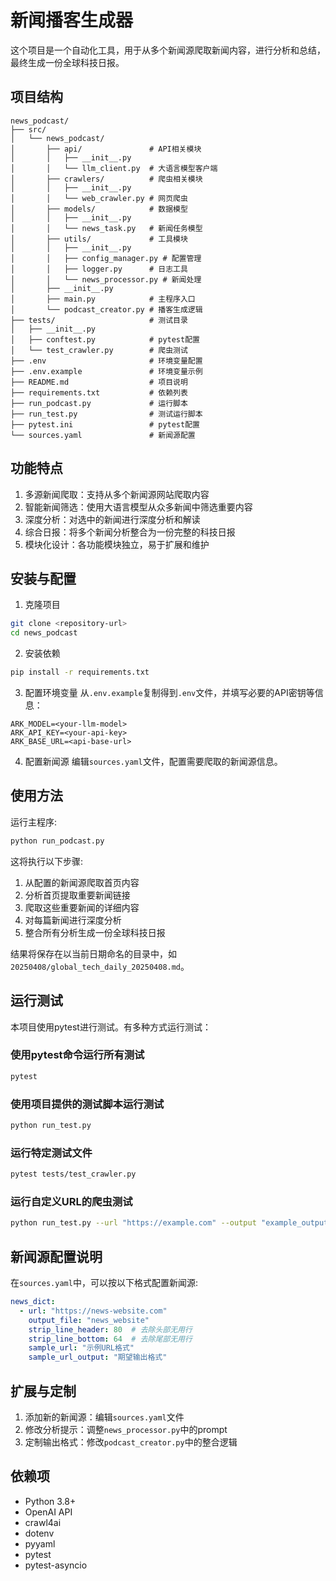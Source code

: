# 新闻播客生成器

这个项目是一个自动化工具，用于从多个新闻源爬取新闻内容，进行分析和总结，最终生成一份全球科技日报。

## 项目结构

```
news_podcast/
├── src/
│   └── news_podcast/
│       ├── api/               # API相关模块
│       │   ├── __init__.py
│       │   └── llm_client.py  # 大语言模型客户端
│       ├── crawlers/          # 爬虫相关模块
│       │   ├── __init__.py
│       │   └── web_crawler.py # 网页爬虫
│       ├── models/            # 数据模型
│       │   ├── __init__.py
│       │   └── news_task.py   # 新闻任务模型
│       ├── utils/             # 工具模块
│       │   ├── __init__.py
│       │   ├── config_manager.py # 配置管理
│       │   ├── logger.py      # 日志工具
│       │   └── news_processor.py # 新闻处理
│       ├── __init__.py
│       ├── main.py            # 主程序入口
│       └── podcast_creator.py # 播客生成逻辑
├── tests/                     # 测试目录
│   ├── __init__.py
│   ├── conftest.py            # pytest配置
│   └── test_crawler.py        # 爬虫测试
├── .env                       # 环境变量配置
├── .env.example               # 环境变量示例
├── README.md                  # 项目说明
├── requirements.txt           # 依赖列表
├── run_podcast.py             # 运行脚本
├── run_test.py                # 测试运行脚本
├── pytest.ini                 # pytest配置
└── sources.yaml               # 新闻源配置
```

## 功能特点

1. 多源新闻爬取：支持从多个新闻源网站爬取内容
2. 智能新闻筛选：使用大语言模型从众多新闻中筛选重要内容
3. 深度分析：对选中的新闻进行深度分析和解读
4. 综合日报：将多个新闻分析整合为一份完整的科技日报
5. 模块化设计：各功能模块独立，易于扩展和维护

## 安装与配置

1. 克隆项目
```bash
git clone <repository-url>
cd news_podcast
```

2. 安装依赖
```bash
pip install -r requirements.txt
```

3. 配置环境变量
从`.env.example`复制得到`.env`文件，并填写必要的API密钥等信息：
```
ARK_MODEL=<your-llm-model>
ARK_API_KEY=<your-api-key>
ARK_BASE_URL=<api-base-url>
```

4. 配置新闻源
编辑`sources.yaml`文件，配置需要爬取的新闻源信息。

## 使用方法

运行主程序:
```bash
python run_podcast.py
```

这将执行以下步骤:
1. 从配置的新闻源爬取首页内容
2. 分析首页提取重要新闻链接
3. 爬取这些重要新闻的详细内容
4. 对每篇新闻进行深度分析
5. 整合所有分析生成一份全球科技日报

结果将保存在以当前日期命名的目录中，如`20250408/global_tech_daily_20250408.md`。

## 运行测试

本项目使用pytest进行测试。有多种方式运行测试：

### 使用pytest命令运行所有测试

```bash
pytest
```

### 使用项目提供的测试脚本运行测试

```bash
python run_test.py
```

### 运行特定测试文件

```bash
pytest tests/test_crawler.py
```

### 运行自定义URL的爬虫测试

```bash
python run_test.py --url "https://example.com" --output "example_output.md"
```

## 新闻源配置说明

在`sources.yaml`中，可以按以下格式配置新闻源:

```yaml
news_dict:
  - url: "https://news-website.com"
    output_file: "news_website"
    strip_line_header: 80  # 去除头部无用行
    strip_line_bottom: 64  # 去除尾部无用行
    sample_url: "示例URL格式"
    sample_url_output: "期望输出格式"
```

## 扩展与定制

1. 添加新的新闻源：编辑`sources.yaml`文件
2. 修改分析提示：调整`news_processor.py`中的prompt
3. 定制输出格式：修改`podcast_creator.py`中的整合逻辑

## 依赖项

- Python 3.8+
- OpenAI API
- crawl4ai
- dotenv
- pyyaml
- pytest 
- pytest-asyncio 